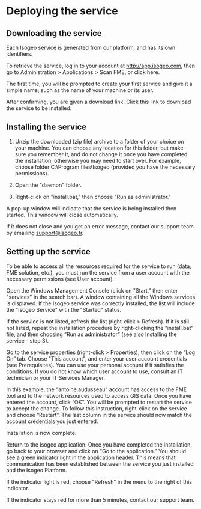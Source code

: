 # Deploying the service

## Downloading the service

Each Isogeo service is generated from our platform, and has its own identifiers.

To retrieve the service, log in to your account at http://app.isogeo.com, then go to Administration > Applications > Scan FME, or click here.

The first time, you will be prompted to create your first service and give it a simple name, such as the name of your machine or its user.

After confirming, you are given a download link. Click this link to download the service to be installed.

## Installing the service

1.	Unzip the downloaded (zip file) archive to a folder of your choice on your machine. You can choose any location for this folder, but make sure you remember it, and do not change it once you have completed the installation; otherwise you may need to start over. For example, choose folder C:\Program files\Isogeo (provided you have the necessary permissions).

2.	Open the "daemon" folder.

3.	Right-click on "install.bat," then choose "Run as administrator."

A pop-up window will indicate that the service is being installed then started. This window will close automatically.

If it does not close and you get an error message, contact our support team by emailing support@isogeo.fr.

## Setting up the service

To be able to access all the resources required for the service to run (data, FME solution, etc.), you must run the service from a user account with the necessary permissions (see User account).

Open the Windows Management Console (click on "Start," then enter "services" in the search bar). A window containing all the Windows services is displayed. If the Isogeo service was correctly installed, the list will include the "Isogeo Service" with the "Started" status.


If the service is not listed, refresh the list (right-click > Refresh). If it is still not listed, repeat the installation procedure by right-clicking the “install.bat” file, and then choosing “Run as administrator” (see also Installing the service - step 3).

Go to the service properties (right-click > Properties), then click on the “Log On” tab. Choose "This account", and enter your user account credentials (see Prerequisites). You can use your personal account if it satisfies the conditions. If you do not know which user account to use, consult an IT technician or your IT Services Manager.



In this example, the "antoine.audusseau" account has access to the FME tool and to the network resources used to access GIS data.
Once you have entered the account, click “OK”. You will be prompted to restart the service to accept the change. To follow this instruction, right-click on the service and choose “Restart”. The last column in the service should now match the account credentials you just entered.

Installation is now complete.

Return to the Isogeo application.
Once you have completed the installation, go back to your browser and click on "Go to the application." You should see a green indicator light in the application header. This means that communication has been established between the service you just installed and the Isogeo Platform.

If the indicator light is red, choose "Refresh" in the menu to the right of this indicator.

If the indicator stays red for more than 5 minutes, contact our support team.
